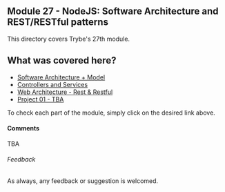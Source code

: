 ## Module 27 - NodeJS: Software Architecture and REST/RESTful patterns

This directory covers Trybe's 27th module.

## What was covered here?

* [Software Architecture + Model](./27.1_ARCHITECTURE_MODEL)
* [Controllers and Services](./27.2_CONTROLLERS_AND_SERVICES)
* [Web Architecture - Rest & Restful](./27.3_REST_RESTFUL)
* [Project 01 - TBA](./Project_01_TBA)

To check each part of the module, simply click on the desired link above.

#### Comments

TBA

###### Feedback

As always, any feedback or suggestion is welcomed.
